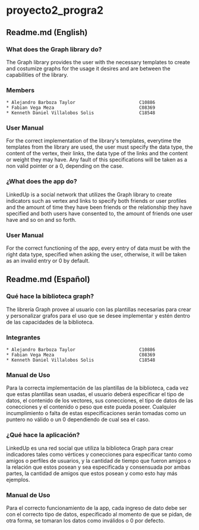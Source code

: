 # proyecto2_progra2
## **Readme.md (English)**
### **What does the Graph library do?**
The Graph library provides the user with the necessary templates to create and costumize graphs for the usage it desires and are between the capabilities of the library.

### **Members** 
    * Alejandro Barboza Taylor                        C10886
    * Fabian Vega Meza                                C08369  
    * Kenneth Daniel Villalobos Solis                 C18548

### **User Manual**
For the correct implementation of the library's templates, everytime the templates from the library are used, the user must specify the data type, the content of the vertex, their links, the data type of the links and the content or weight they may have. Any fault of this specifications will be taken as a non valid pointer or a 0, depending on the case.

### **¿What does the app do?**
LinkedUp is a social network that utilizes the Graph library to create indicators such as vertex and links to specify both friends or user profiles and the amount of time they have been friends or the relationship they have specified and both users have consented to, the amount of friends one user have and so on and so forth.

### **User Manual**
For the correct functioning of the app, every entry of data must be with the right data type, specified when asking the user, otherwise, it will be taken as an invalid entry or 0 by default.



## **Readme.md (Español)**
### **Qué hace la biblioteca graph?** 
The librería Graph provee al usuario con las plantillas necesarias para crear y personalizar grafos para el uso que se desee implementar y estén dentro de las capacidades de la biblioteca.

### **Integrantes** 
    * Alejandro Barboza Taylor                        C10886
    * Fabian Vega Meza                                C08369  
    * Kenneth Daniel Villalobos Solis                 C18548

### **Manual de Uso**
Para la correcta implementación de las plantillas de la biblioteca, cada vez que estas plantillas sean usadas, el usuario deberá especificar el tipo de datos, el contenido de los vectores, sus conecciones, el tipo de datos de las conecciones y el contenido o peso que este pueda poseer. Cualquier incumplimiento o falta de estas especificaciones serán tomadas como un puntero no válido o un 0 dependiendo de cual sea el caso.

### **¿Qué hace la aplicación?**
LinkedUp es una red social que utiliza la biblioteca Graph para crear indicadores tales como vértices y conecciones para especificar tanto como amigos o perfiles de usuarios, y la cantidad de tiempo que fueron amigos o la relación que estos posean y sea especificada y consensuada por ambas partes, la cantidad de amigos que estos posean y como esto hay más ejemplos.

### **Manual de Uso**
Para el correcto funcionamiento de la app, cada ingreso de dato debe ser con el correcto tipo de datos, especificado al momento de que se pidan, de otra forma, se tomaran los datos como inválidos o 0 por defecto.
